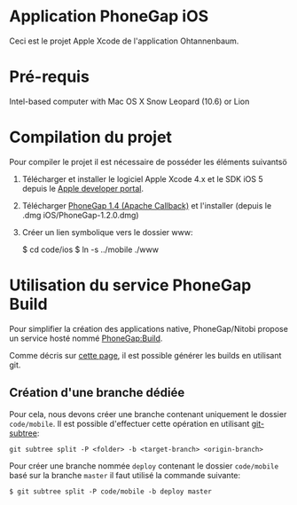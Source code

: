 # Application PhoneGap iOS

Ceci est le projet Apple Xcode de l'application Ohtannenbaum.

# Pré-requis

Intel-based computer with Mac OS X Snow Leopard (10.6) or Lion

# Compilation du projet

Pour compiler le projet il est nécessaire de posséder les éléments suivantsö

 1. Télécharger et installer le logiciel Apple Xcode 4.x et le SDK iOS 5 depuis le [Apple developer portal](http://developer.apple.com/).
 2. Télécharger [PhoneGap 1.4 (Apache Callback)](http://phonegap.com/download) et l'installer (depuis le .dmg iOS/PhoneGap-1.2.0.dmg)
 3. Créer un lien symbolique vers le dossier www:

    $ cd code/ios
    $ ln -s ../mobile ./www


# Utilisation du service PhoneGap Build

Pour simplifier la création des applications native, PhoneGap/Nitobi propose un service hosté nommé [PhoneGap:Build](https://build.phonegap.com).

Comme décris sur [cette page](https://build.phonegap.com/docs/git-hosting), il est possible générer les builds en utilisant git.


## Création d'une branche dédiée

Pour cela, nous devons créer une branche contenant uniquement le dossier `code/mobile`. Il est possible d'effectuer cette opération en utilisant [git-subtree](https://github.com/apenwarr/git-subtree/):

    git subtree split -P <folder> -b <target-branch> <origin-branch>


Pour créer une branche nommée `deploy` contenant le dossier `code/mobile` basé sur la branche `master` il faut utilisé la commande suivante:

    $ git subtree split -P code/mobile -b deploy master

